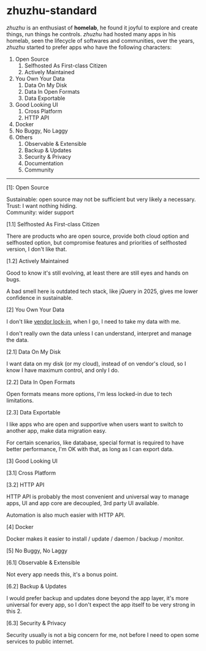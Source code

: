 # zhuzhu-standard

_zhuzhu_ is an enthusiast of **homelab**, he found it joyful to explore and create things, run things he controls. _zhuzhu_ had hosted many apps in his homelab, seen the lifecycle of softwares and communities, over the years, _zhuzhu_ started to prefer apps who have the following characters:

1. Open Source
    1. Selfhosted As First-class Citizen
    2. Actively Maintained
2. You Own Your Data
    1. Data On My Disk
    2. Data In Open Formats
    3. Data Exportable
3. Good Looking UI
    1. Cross Platform
    2. HTTP API
4. Docker
5. No Buggy, No Laggy
6. Others
    1. Observable & Extensible
    2. Backup & Updates
    3. Security & Privacy
    4. Documentation
    5. Community

---

[1]: Open Source

Sustainable: open source may not be sufficient but very likely a necessary.  
Trust: I want nothing hiding.  
Community: wider support  

[1.1] Selfhosted As First-class Citizen

There are products who are open source, provide both cloud option and selfhosted option, but compromise features and priorities of selfhosted version, I don't like that.

[1.2] Actively Maintained

Good to know it's still evolving, at least there are still eyes and hands on bugs.

A bad smell here is outdated tech stack, like jQuery in 2025, gives me lower confidence in sustainable.

[2] You Own Your Data

I don't like [vendor lock-in](https://en.wikipedia.org/wiki/Vendor_lock-in), when I go, I need to take my data with me.

I don't really own the data unless I can understand, interpret and manage the data.

[2.1] Data On My Disk

I want data on my disk (or my cloud), instead of on vendor's cloud, so I know I have maximum control, and only I do.

[2.2] Data In Open Formats

Open formats means more options, I'm less locked-in due to tech limitations.

[2.3] Data Exportable

I like apps who are open and supportive when users want to switch to another app, make data migration easy.

For certain scenarios, like database, special format is required to have better performance, I'm OK with that, as long as I can export data.

[3] Good Looking UI

[3.1] Cross Platform

[3.2] HTTP API

HTTP API is probably the most convenient and universal way to manage apps, UI and app core are decoupled, 3rd party UI available.

Automation is also much easier with HTTP API.

[4] Docker

Docker makes it easier to install / update / daemon / backup / monitor.

[5] No Buggy, No Laggy

[6.1] Observable & Extensible

Not every app needs this, it's a bonus point.

[6.2] Backup & Updates

I would prefer backup and updates done beyond the app layer, it's more universal for every app, so I don't expect the app itself to be very strong in this 2.

[6.3] Security & Privacy

Security usually is not a big concern for me, not before I need to open some services to public internet.
